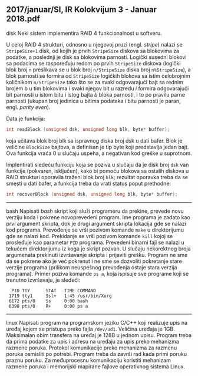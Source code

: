 2017/januar/SI, IR Kolokvijum 3 - Januar 2018.pdf
--------------------------------------------------------------------------------
disk
Neki sistem implementira RAID 4 funkcionalnost u softveru. 

U celoj RAID 4 strukturi, odnosno u njegovoj pruzi (engl. *stripe*) nalazi se `StripeSize+1` disk, od kojih je prvih `StripeSize` diskova sa blokovima za podatke, a poslednji je disk sa blokovima  parnosti.  Logički  susedni  blokovi  sa  podacima  se  raspoređuju  redom  po  prvih `StripeSize` diskova (logički blok broj `n` preslikava se u blok broj `n/StripeSize` diska broj `n%StripeSize`),  a  blok  parnosti  se  formira  od `StripeSize` logičkih  blokova  sa  istim celobrojnim  količnikom `n/StripeSize` tako  što  se  za  svaki  odgovarajući  bajt  sa  rednim brojem b u tim blokovima i svaki njegov bit u razredu $i$ formira odgovarajući bit parnosti u istom bitu i istog bajta $b$ bloka parnosti, i to po pravilu parne parnosti (ukupan broj jedinica u bitima podataka i bitu parnosti je paran, engl. *parity even*). 

Data je funkcija:
```cpp
int readBlock (unsigned dsk, unsigned long blk, byte* buffer);
```
koja  učitava  blok  broj blk sa  ispravnog  diska  broj dsk u  dati  bafer.  Blok  je  veličine `BlockSize` bajtova, a definisan je tip byte koji predstavlja jedan bajt. Ova funkcija vraća 0 u slučaju uspeha, a negativan kod greške u suprotnom.

Implentirati  sledeću  funkciju  koja  se  poziva  u  slučaju  da  je  disk  broj `dsk` van  funkcije (pokvaren, isključen), kako bi pomoću blokova sa ostalih diskova u RAID strukturi oporavila traženi blok broj `blk`; rezultat oporavka treba da se smesti u dati bafer, a funkcija treba da vrati status poput prethodne:
```cpp
int recoverBlock (unsigned dsk, unsigned long blk, byte* buffer);
```

--------------------------------------------------------------------------------
bash
Napisati *bash* skript koji služi programeru da prekine, prevede novu verziju koda i pokrene novoprevedeni  program.  Ime  programa  je  zadato  kao  prvi  argument  skripta,  dok  je  drugi argument skripta lokacija gde se nalazi kod programa. Prevođenje se vrši pozivom komande `make` u direktorijumu gde se nalazi kod. Prekidanje se vrši pozivom komande `kill` kojoj se prosleđuje  kao  parametar `PID` programa.  Prevedeni  binarni  fajl  se  nalazi  u  tekućem direktorijumu  iz  koga  je  skript  pozvan.  U  slučaju  nekorektnog  broja  argumenata  prekinuti izvršavanje skripta i prijaviti grešku. Program ne sme da se pokrene ako je već pokrenut i ne sme se dozvoliti pokretanje stare verzije programa (prilikom neuspešnog prevođenja ostaje stara verzija programa). Primer poziva komande `ps a`, koja ispisuje sve programe koji se trenutno izvršavaju, je sledeći:
```
  PID TTY      STAT   TIME COMMAND 
 1719 tty1     Ssl+   1:45 /usr/bin/Xorg 
 6172 pts/0    Ss     0:00 bash 
 6398 pts/0    R+     0:00 ps a 
```

--------------------------------------------------------------------------------
linux
Napisati  program  na  programskom  jeziku  C/C++  koji  realizuje  upis  na  uređaj  kojem  se pristupa preko fajla `/dev/ud1`. Veličina uređaja je 1GB. Maksimalan obim transfera na uređaj je 128B u jednom upisu. Program treba da prima podatke za upis i adresu na uređaju za upis preko  mehanizma  razmene  poruka.  Protokol  komunikacije  preko  mehanizma  za razmenu poruka osmisliti po potrebi. Program treba da završi rad kada primi poruku praznu poruku. Za međuprocesnu  komunikaciju  koristiti  mehanizam  razmene  poruka  i  memorijski  mapirane fajlove operativnog sistema Linux. 
